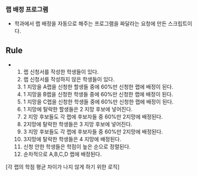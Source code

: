 ### 랩 배정 프로그램
- 학과에서 랩 배정을 자동으로 해주는 프로그램을 짜달라는 요청에 만든 스크립트이다.

## Rule
- 1. 랩 신청서를 작성한 학생들이 있다.
  2. 랩 신청서를 작성하지 않은 학생들이 있다.
  3. 1 지망을 A랩을 신청한 할생들 중에 60%만 신청한 랩에 배정이 된다.
  4. 1 지망을 B랩을 신청한 학생들 중에 60%만 신청한 랩에 배정이 된다.
  5. 1 지망을 C랩을 신청한 학생들 중에 60%만 신청한 랩에 배정이 된다.
  6. 1 지망에 탈락한 할생들은 2 지망 후보에 넣어진다.
  7. 2 지망 후보들도 각 랩에 후보자들 중 60%만 2지망에 배정된다.
  8. 2지망에 탈락한 학생들은 3 지망 후보에 넣어진다.
  9. 3 지망 후보들도 각 랩에 후보자들 중 60%만 2지망에 배정된다.
  10. 3지망에 탈락한 학생들은 4 지망에 배정된다.
  11. 신청 안한 학생들은 학점이 높은 순으로 정렬된다.
  12. 순차적으로 A,B,C,D 랩에 배정된다.
 
[각 랩의 학점 평균 차이가 나지 않게 하기 위한 로직]
